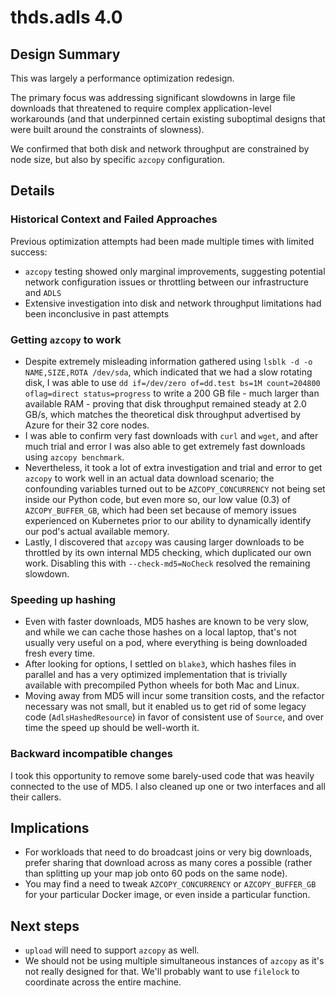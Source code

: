 # thds.adls 4.0

## Design Summary

This was largely a performance optimization redesign.

The primary focus was addressing significant slowdowns in large file downloads that threatened to require
complex application-level workarounds (and that underpinned certain existing suboptimal designs that were
built around the constraints of slowness).

We confirmed that both disk and network throughput are constrained by node size, but also by specific
`azcopy` configuration.

## Details

### Historical Context and Failed Approaches

Previous optimization attempts had been made multiple times with limited success:

- `azcopy` testing showed only marginal improvements, suggesting potential network configuration issues
  or throttling between our infrastructure and `ADLS`
- Extensive investigation into disk and network throughput limitations had been inconclusive in past
  attempts

### Getting `azcopy` to work

- Despite extremely misleading information gathered using `lsblk -d -o NAME,SIZE,ROTA /dev/sda`, which
  indicated that we had a slow rotating disk, I was able to use
  `dd if=/dev/zero of=dd.test bs=1M count=204800 oflag=direct status=progress` to write a 200 GB file -
  much larger than available RAM - proving that disk throughput remained steady at 2.0 GB/s, which
  matches the theoretical disk throughput advertised by Azure for their 32 core nodes.
- I was able to confirm very fast downloads with `curl` and `wget`, and after much trial and error I was
  also able to get extremely fast downloads using `azcopy benchmark`.
- Nevertheless, it took a lot of extra investigation and trial and error to get `azcopy` to work well in
  an actual data download scenario; the confounding variables turned out to be `AZCOPY_CONCURRENCY` not
  being set inside our Python code, but even more so, our low value (0.3) of `AZCOPY_BUFFER_GB`, which
  had been set because of memory issues experienced on Kubernetes prior to our ability to dynamically
  identify our pod's actual available memory.
- Lastly, I discovered that `azcopy` was causing larger downloads to be throttled by its own internal MD5
  checking, which duplicated our own work. Disabling this with `--check-md5=NoCheck` resolved the
  remaining slowdown.

### Speeding up hashing

- Even with faster downloads, MD5 hashes are known to be very slow, and while we can cache those hashes
  on a local laptop, that's not usually very useful on a pod, where everything is being downloaded fresh
  every time.
- After looking for options, I settled on `blake3`, which hashes files in parallel and has a very
  optimized implementation that is trivially available with precompiled Python wheels for both Mac and
  Linux.
- Moving away from MD5 will incur some transition costs, and the refactor necessary was not small, but it
  enabled us to get rid of some legacy code (`AdlsHashedResource`) in favor of consistent use of
  `Source`, and over time the speed up should be well-worth it.

### Backward incompatible changes

I took this opportunity to remove some barely-used code that was heavily connected to the use of MD5. I
also cleaned up one or two interfaces and all their callers.

## Implications

- For workloads that need to do broadcast joins or very big downloads, prefer sharing that download
  across as many cores a possible (rather than splitting up your map job onto 60 pods on the same node).
- You may find a need to tweak `AZCOPY_CONCURRENCY` or `AZCOPY_BUFFER_GB` for your particular Docker
  image, or even inside a particular function.

## Next steps

- `upload` will need to support `azcopy` as well.
- We should not be using multiple simultaneous instances of `azcopy` as it's not really designed for
  that. We'll probably want to use `filelock` to coordinate across the entire machine.
